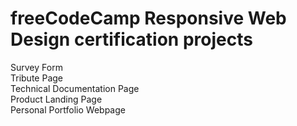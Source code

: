 # freeCodeCamp Responsive Web Design certification projects

Survey Form  
Tribute Page  
Technical Documentation Page  
Product Landing Page  
Personal Portfolio Webpage
